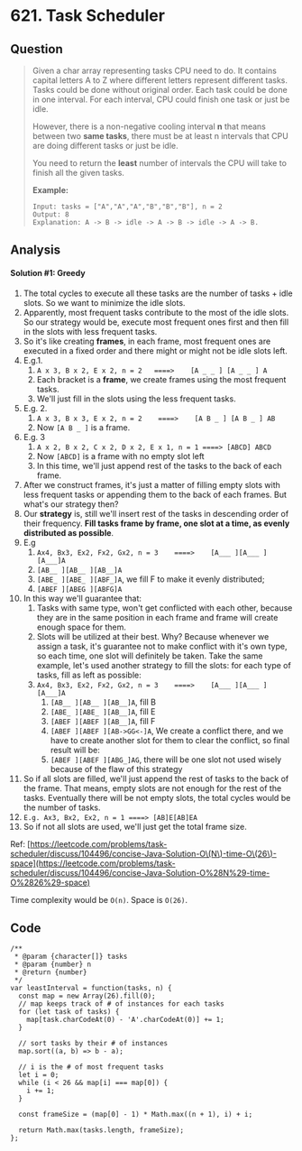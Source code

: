# 621. Task Scheduler

## Question

> Given a char array representing tasks CPU need to do. It contains capital letters A to Z where different letters represent different tasks. Tasks could be done without original order. Each task could be done in one interval. For each interval, CPU could finish one task or just be idle.
>
> However, there is a non-negative cooling interval **n** that means between two **same tasks**, there must be at least n intervals that CPU are doing different tasks or just be idle.
>
> You need to return the **least** number of intervals the CPU will take to finish all the given tasks.
>
> **Example:**
>
> ```text
> Input: tasks = ["A","A","A","B","B","B"], n = 2
> Output: 8
> Explanation: A -> B -> idle -> A -> B -> idle -> A -> B.
> ```

## Analysis

#### Solution \#1: Greedy

1. The total cycles to execute all these tasks are the number of tasks + idle slots. So we want to minimize the idle slots.
2. Apparently, most frequent tasks contribute to the most of the idle slots. So our strategy would be, execute most frequent ones first and then fill in the slots with less frequent tasks.
3. So it's like creating **frames**, in each frame, most frequent ones are executed in a fixed order and there might or might not be idle slots left. 
4. E.g.1.
   1. `A x 3, B x 2, E x 2, n = 2   ====>    [A _ _ ] [A _ _ ] A`
   2. Each bracket is a **frame**, we create frames using the most frequent tasks.
   3. We'll just fill in the slots using the less frequent tasks.
5. E.g. 2.
   1. `A x 3, B x 3, E x 2, n = 2    ====>    [A B _ ] [A B _ ] AB`
   2. Now `[A B _ ]` is a frame.
6. E.g. 3
   1. `A x 2, B x 2, C x 2, D x 2, E x 1, n = 1 ====> [ABCD] ABCD`
   2. Now `[ABCD]` is a frame with no empty slot left
   3. In this time, we'll just append rest of the tasks to the back of each frame.
7. After we construct frames, it's just a matter of filling empty slots with less frequent tasks or appending them to the back of each frames. But what's our strategy then?
8. Our **strategy** is, still we'll insert rest of the tasks in descending order of their frequency. **Fill tasks frame by frame, one slot at a time, as evenly distributed as possible**.
9. E.g 
   1. `Ax4, Bx3, Ex2, Fx2, Gx2, n = 3    ====>    [A___ ][A___ ][A___]A`
   2. `[AB__ ][AB__ ][AB__]A`
   3. `[ABE_ ][ABE_ ][ABF_]A`, we fill F to make it evenly distributed;
   4. `[ABEF ][ABEG ][ABFG]A`
10. In this way we'll guarantee that:
    1. Tasks with same type, won't get conflicted with each other, because they are in the same position in each frame and frame will create enough space for them.
    2. Slots will be utilized at their best. Why? Because whenever we assign a task, it's guarantee not to make conflict with it's own type, so each time, one slot will definitely be taken. Take the same example, let's used another strategy to fill the slots: for each type of tasks, fill as left as possible:
    3. `Ax4, Bx3, Ex2, Fx2, Gx2, n = 3    ====>    [A___ ][A___ ][A___]A`
       1. `[AB__ ][AB__ ][AB__]A`, fill B
       2. `[ABE_ ][ABE_ ][AB__]A`, fill E
       3. `[ABEF ][ABEF ][AB__]A`, fill F
       4. `[ABEF ][ABEF ][AB->GG<-]A`, We create a conflict there, and we have to create another slot for them to clear the conflict, so final result will be:
       5. `[ABEF ][ABEF ][ABG_]AG`, there will be one slot not used wisely because of the flaw of this strategy
11. So if all slots are filled, we'll just append the rest of tasks to the back of the frame. That means, empty slots are not enough for the rest of the tasks. Eventually there will be not empty slots, the total cycles would be the number of tasks.
12. `E.g. Ax3, Bx2, Ex2, n = 1 ====> [AB]E[AB]EA`
13. So if not all slots are used, we'll just get the total frame size.

Ref: [https://leetcode.com/problems/task-scheduler/discuss/104496/concise-Java-Solution-O\(N\)-time-O\(26\)-space](https://leetcode.com/problems/task-scheduler/discuss/104496/concise-Java-Solution-O%28N%29-time-O%2826%29-space)

Time complexity would be `O(n)`. Space is `O(26)`.

## Code

```text
/**
 * @param {character[]} tasks
 * @param {number} n
 * @return {number}
 */
var leastInterval = function(tasks, n) {
  const map = new Array(26).fill(0);
  // map keeps track of # of instances for each tasks
  for (let task of tasks) {
    map[task.charCodeAt(0) - 'A'.charCodeAt(0)] += 1;
  }
  
  // sort tasks by their # of instances
  map.sort((a, b) => b - a);
  
  // i is the # of most frequent tasks
  let i = 0;
  while (i < 26 && map[i] === map[0]) {
    i += 1;
  }
  
  const frameSize = (map[0] - 1) * Math.max((n + 1), i) + i;
  
  return Math.max(tasks.length, frameSize); 
};
```

